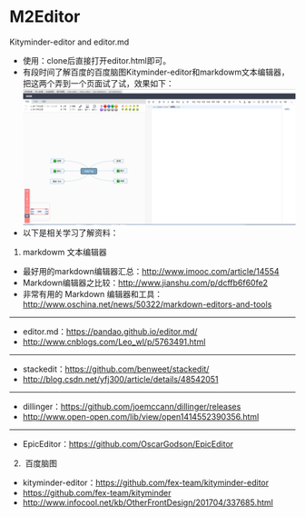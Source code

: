 # M2Editor
Kityminder-editor and editor.md
- 使用：clone后直接打开editor.html即可。
- 有段时间了解百度的百度脑图Kityminder-editor和markdowm文本编辑器，把这两个弄到一个页面试了试，效果如下：
![效果图](https://github.com/LinShuling16/M2Editor/blob/master/image.png)
- 以下是相关学习了解资料：

1. markdowm 文本编辑器
- 最好用的markdown编辑器汇总：http://www.imooc.com/article/14554
- Markdown编辑器之比较：http://www.jianshu.com/p/dcffb6f60fe2
- 非常有用的 Markdown 编辑器和工具：http://www.oschina.net/news/50322/markdown-editors-and-tools
-------------

- editor.md：https://pandao.github.io/editor.md/
- http://www.cnblogs.com/Leo_wl/p/5763491.html
------------

- stackedit：https://github.com/benweet/stackedit/
- http://blog.csdn.net/yfj300/article/details/48542051
-----------

- dillinger：https://github.com/joemccann/dillinger/releases
- http://www.open-open.com/lib/view/open1414552390356.html
------------

- EpicEditor：https://github.com/OscarGodson/EpicEditor

2.  百度脑图
- kityminder-editor：https://github.com/fex-team/kityminder-editor
- https://github.com/fex-team/kityminder
- http://www.infocool.net/kb/OtherFrontDesign/201704/337685.html
